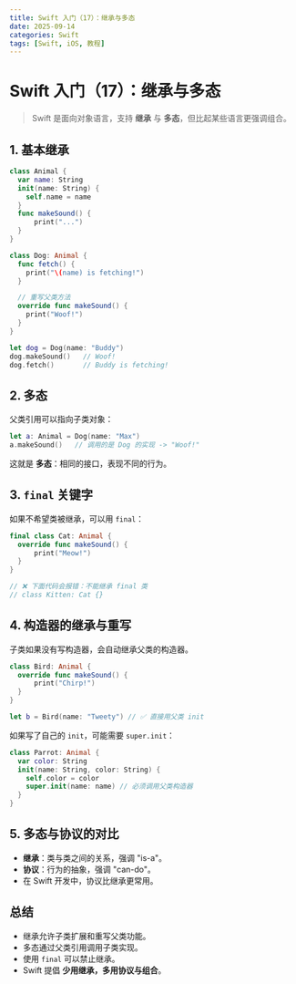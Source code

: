 ```yaml
---
title: Swift 入门（17）：继承与多态
date: 2025-09-14
categories: Swift
tags: [Swift, iOS, 教程]
---
```


# Swift 入门（17）：继承与多态

> Swift 是面向对象语言，支持 **继承** 与 **多态**，但比起某些语言更强调组合。

## 1. 基本继承

```swift
class Animal {
  var name: String
  init(name: String) {
    self.name = name
  }
  func makeSound() {
      print("...")
  }
}

class Dog: Animal {
  func fetch() {
    print("\(name) is fetching!")
  }

  // 重写父类方法
  override func makeSound() {
    print("Woof!")
  }
}

let dog = Dog(name: "Buddy")
dog.makeSound()   // Woof!
dog.fetch()       // Buddy is fetching!
```

## 2. 多态

父类引用可以指向子类对象：

```swift
let a: Animal = Dog(name: "Max")
a.makeSound()   // 调用的是 Dog 的实现 -> "Woof!"
```

这就是 **多态**：相同的接口，表现不同的行为。

## 3. `final` 关键字

如果不希望类被继承，可以用 `final`：

```swift
final class Cat: Animal {
  override func makeSound() {
      print("Meow!")
  }
}

// ❌ 下面代码会报错：不能继承 final 类
// class Kitten: Cat {}
```

## 4. 构造器的继承与重写

子类如果没有写构造器，会自动继承父类的构造器。

```swift
class Bird: Animal {
  override func makeSound() {
      print("Chirp!")
  }
}

let b = Bird(name: "Tweety") // ✅ 直接用父类 init
```

如果写了自己的 `init`，可能需要 `super.init`：

```swift
class Parrot: Animal {
  var color: String
  init(name: String, color: String) {
    self.color = color
    super.init(name: name) // 必须调用父类构造器
  }
}
```

## 5. 多态与协议的对比

- **继承**：类与类之间的关系，强调 "is-a"。
- **协议**：行为的抽象，强调 "can-do"。
- 在 Swift 开发中，协议比继承更常用。

## 总结

- 继承允许子类扩展和重写父类功能。
- 多态通过父类引用调用子类实现。
- 使用 `final` 可以禁止继承。
- Swift 提倡 **少用继承，多用协议与组合**。
